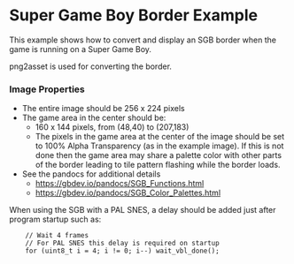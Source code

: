 # Super Game Boy Border Example
This example shows how to convert and display an SGB border when the game is running on a Super Game Boy.

png2asset is used for converting the border.


### Image Properties
* The entire image should be 256 x 224 pixels
* The game area in the center should be:
  * 160 x 144 pixels, from (48,40) to (207,183)
  * The pixels in the game area at the center of the image should be set to 100% Alpha Transparency (as in the example image). If this is not done then the game area may share a palette color with other parts of the border leading to tile pattern flashing while the border loads.
* See the pandocs for additional details
  * https://gbdev.io/pandocs/SGB_Functions.html
  * https://gbdev.io/pandocs/SGB_Color_Palettes.html

When using the SGB with a PAL SNES, a delay should be added just after program startup such as:

```
    // Wait 4 frames
    // For PAL SNES this delay is required on startup
    for (uint8_t i = 4; i != 0; i--) wait_vbl_done();
```



